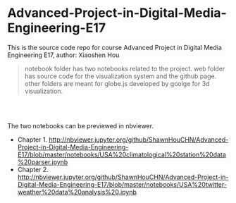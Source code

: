# Advanced-Project-in-Digital-Media-Engineering-E17
This is the source code repo for course Advanced Project in Digital Media Engineering E17, author: Xiaoshen Hou <br>
> notebook folder has two notebooks related to the project.
> web folder has source code for the visualization system and the github page.
> other folders are meant for globe.js developed by goolge for 3d visualization.
<br>
<br>

The two notebooks can be previewed in nbviewer.
- Chapter 1. http://nbviewer.jupyter.org/github/ShawnHouCHN/Advanced-Project-in-Digital-Media-Engineering-E17/blob/master/notebooks/USA%20climatological%20station%20data%20parser.ipynb
- Chapter 2. http://nbviewer.jupyter.org/github/ShawnHouCHN/Advanced-Project-in-Digital-Media-Engineering-E17/blob/master/notebooks/USA%20twitter-weather%20data%20analysis%20.ipynb

